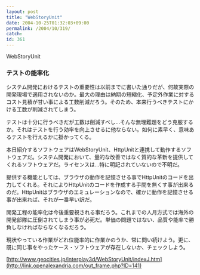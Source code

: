 ```yaml
---
layout: post
title: "WebStoryUnit"
date: 2004-10-25T01:32:03+09:00
permalink: /2004/10/319/
catch: 
id: 361
---
```

WebStoryUnit  
<!--more-->

### テストの能率化
  

システム開発におけるテストの重要性は以前までに書いた通りだが、何故実際の開発現場で適用されないのか。最大の理由は納期の短縮化、予定外作業に対するコスト見積が甘い事による工数削減だろう。そのため、本来行うべきテストにかける工数が削減されてしまう。

  

テストは十分に行うべきだが工数は削減すべし…そんな無理難題をどう克服するか。それはテストを行う効率を向上させるに他ならない。如何に素早く、意味あるテストを行えるかに掛かってくる。

  

本日紹介するソフトウェアはWebStoryUnit、HttpUnitと連携して動作するソフトウェアだ。システム開発において、量的な改善ではなく質的な革新を提供してくれるソフトウェアだ。ライセンスは…特に明記されていないので不明だ。

  

提供する機能としては、ブラウザの動作を記憶させる事でHttpUnitのコードを出力してくれる。それによりHttpUnitのコードを作成する手間を無くす事が出来るのだ。HttpUnitはブラウザのエミュレーションなので、確かに動作を記憶させる事が出来れば、それが一番早い訳だ。

  

開発工程の能率化は今後重要視される事だろう。これまでの人月方式では海外の開発部隊に圧倒されてしまう事が必死だ。単価の問題ではない、品質や能率で勝負しなければならなくなるだろう。

  

現状やっている作業がどれ位能率的に作業かのうか、常に問い続けよう。更に、既に同じ事をやったケース・ソフトウェアが存在しないか、チェックしよう。

  

[http://www.geocities.jp/interplay3d/WebStoryUnit/indexJ.htm](http://link.openalexandria.com/out_frame.php?ID=141)

